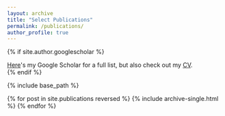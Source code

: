 ```yaml
---
layout: archive
title: "Select Publications"
permalink: /publications/
author_profile: true
---
```


{% if site.author.googlescholar %}
  <div class="wordwrap"><a href="https://scholar.google.com/citations?hl=en&user=B5Q8SkAAAAAJ">Here</a>'s my Google Scholar for a full list, but also check out my <a href="https://baylorfain.github.io/cv/">CV</a>.</div>
{% endif %}


{% include base_path %}

{% for post in site.publications reversed %}
  {% include archive-single.html %}
{% endfor %}
